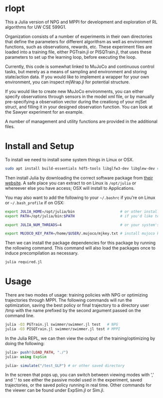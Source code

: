 # rlopt

This a Julia version of NPG and MPPI for development and exploration of RL algorithms for UW CSE 599G1.

Organization consists of a number of experiments in their own directories that define the parameters for different algorithsm as well as environment functions, such as observations, rewards, etc. These experiment files are loaded into a training file, either PGTrain.jl or PISQTrain.jl, that uses these parameters to set up the learning loop, before executing the loop.

Currently, this code is somewhat linked to MuJoCo and continuous control tasks, but merely as a means of sampling and environment and storing state/action data. If you would like to implement a wrapper for your own environment, you can inspect mjWrap.jl for potential structure.

If you would like to create new MuJoCo environments, you can either specify observations through sensors in the model xml file, or by manually pre-specifying a observation vector during the creationg of your mjSet struct, and filling it in your designed observation function. You can look at the Sawyer experiment for an example.

A number of management and utility functions are provided in the additional files.

# Install and Setup

To install we need to install some system things in Linux or OSX.

```bash
sudo apt install build-essentials hdf5-tools libglfw3-dev libglew-dev # or osx brew equivalent
```

Then install Julia by downloading the correct software package from [their website](https://julialang.org/downloads/). A safe place you can extract to on Linux is `/opt/julia` or whereever else you have access; OSX will install to Applications.

You may also want to add the following to your `~/.bashrc` if you're on Linux or `~/.bash_profile` if on OSX:

```bash
export JULIA_HOME=/opt/julia/bin                     # or other install directory
export PATH=/opt/julia/bin:$PATH                     # if you'd like to have general access to julia

export JULIA_NUM_THREADS=4                           # or your system's number of CPUs

export MUJOCO_KEY_PATH=/home/$USER/.mujoco/mjkey.txt # install mujoco key here
```

Then we can install the package dependencies for this package by running the rollowing command. This command will also load the packages once to induce precompilation as necessary.

```julia
julia required.jl
```

# Usage

There are two modes of usage: training policies with NPG or optimizing trajectories through MPPI. The following commands will run the optimization, saving the best policy or final trajectory to a directory user /tmp with the name prefixed by the second argument passed on the command line.

```bash
julia -O3 PGTrain.jl swimmer/swimmer.jl test   # NPG
julia -O3 PISQTrain.jl swimmer/swimmer.jl test # MPPI
```

In the Julia REPL, we can then view the output of the training/optimizing by doing the following:

```julia
julia> push!(LOAD_PATH, "./")
julia> using ExpSim

julia> simulate("/test_GLP") # or other saved directory
```

In the screen that pops up, you can switch between viewing modes with ',' and '.' to see either the passive model used in the experiment, saved trajectories, or the saved policy running in real time. Other commands for the viewer can be found under ExpSim.jl or Sim.jl.


